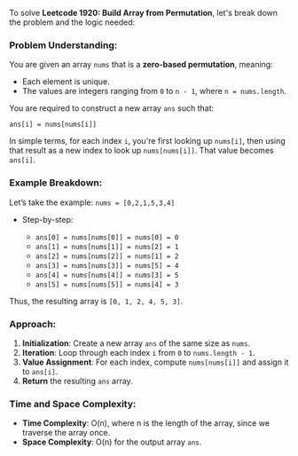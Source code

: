 To solve **Leetcode 1920: Build Array from Permutation**, let's break down the problem and the logic needed:

### Problem Understanding:

You are given an array `nums` that is a **zero-based permutation**, meaning:

* Each element is unique.
* The values are integers ranging from `0` to `n - 1`, where `n = nums.length`.

You are required to construct a new array `ans` such that:

```
ans[i] = nums[nums[i]]
```

In simple terms, for each index `i`, you're first looking up `nums[i]`, then using that result as a new index to look up `nums[nums[i]]`. That value becomes `ans[i]`.

### Example Breakdown:

Let’s take the example: `nums = [0,2,1,5,3,4]`

* Step-by-step:

  * `ans[0] = nums[nums[0]] = nums[0] = 0`
  * `ans[1] = nums[nums[1]] = nums[2] = 1`
  * `ans[2] = nums[nums[2]] = nums[1] = 2`
  * `ans[3] = nums[nums[3]] = nums[5] = 4`
  * `ans[4] = nums[nums[4]] = nums[3] = 5`
  * `ans[5] = nums[nums[5]] = nums[4] = 3`

Thus, the resulting array is `[0, 1, 2, 4, 5, 3]`.

### Approach:

1. **Initialization**: Create a new array `ans` of the same size as `nums`.
2. **Iteration**: Loop through each index `i` from `0` to `nums.length - 1`.
3. **Value Assignment**: For each index, compute `nums[nums[i]]` and assign it to `ans[i]`.
4. **Return** the resulting `ans` array.

### Time and Space Complexity:

* **Time Complexity**: O(n), where n is the length of the array, since we traverse the array once.
* **Space Complexity**: O(n) for the output array `ans`.
